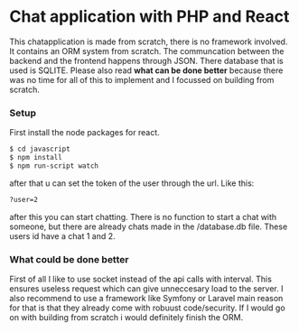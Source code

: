 # Chat application with PHP and React

This chatapplication is made from scratch, there is no framework involved. It contains an ORM system from scratch. The communcation between the backend and the frontend happens through JSON. There database that is used is SQLITE. Please also read **what can be done better** because there was no time for all of this to implement and I focussed on building from scratch.

### Setup

First install the node packages for react.
```sh
$ cd javascript
$ npm install
$ npm run-script watch
```
 
 after that u can set the token of the user through the url. Like this:
 ```sh
?user=2
```

after this you can start chatting. There is no function to start a chat with someone, but there are already chats made in the /database.db file. These users id have a chat 1 and 2.
### What could be done better
First of all I like to use socket instead of the api calls with interval. This ensures useless request which can give unneccesary load to the server. I also recommend to use a framework like Symfony or Laravel main reason for that is that they already come with robuust code/security. If I would go on with building from scratch i would definitely finish the ORM.  



